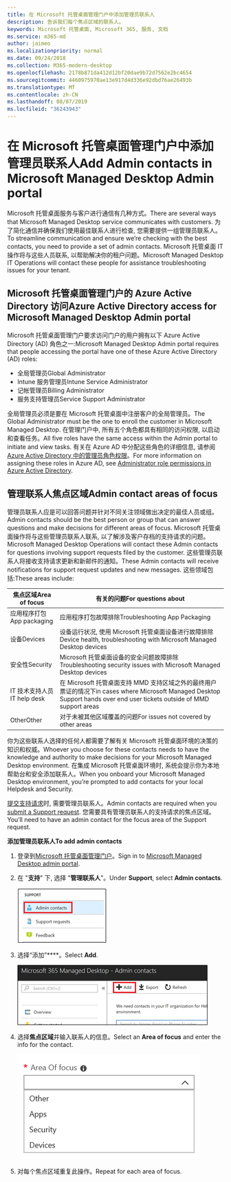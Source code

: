 ```yaml
---
title: 在 Microsoft 托管桌面管理门户中添加管理员联系人
description: 告诉我们每个焦点区域的联系人。
keywords: Microsoft 托管桌面, Microsoft 365, 服务, 文档
ms.service: m365-md
author: jaimeo
ms.localizationpriority: normal
ms.date: 09/24/2018
ms.collection: M365-modern-desktop
ms.openlocfilehash: 2178b871da412d12bf20dae9b72d7562e2bc4654
ms.sourcegitcommit: 4460975970ae13e917d4d336e92dbd76ae26493b
ms.translationtype: MT
ms.contentlocale: zh-CN
ms.lasthandoff: 08/07/2019
ms.locfileid: "36243943"
---
```

# <a name="add-admin-contacts-in-microsoft-managed-desktop-admin-portal"></a><span data-ttu-id="ddf49-104">在 Microsoft 托管桌面管理门户中添加管理员联系人</span><span class="sxs-lookup"><span data-stu-id="ddf49-104">Add Admin contacts in Microsoft Managed Desktop Admin portal</span></span>

<span data-ttu-id="ddf49-105">Microsoft 托管桌面服务与客户进行通信有几种方式。</span><span class="sxs-lookup"><span data-stu-id="ddf49-105">There are several ways that Microsoft Managed Desktop service communicates with customers.</span></span> <span data-ttu-id="ddf49-106">为了简化通信并确保我们使用最佳联系人进行检查, 您需要提供一组管理员联系人。</span><span class="sxs-lookup"><span data-stu-id="ddf49-106">To streamline communication and ensure we’re checking with the best contacts, you need to provide a set of admin contacts.</span></span> <span data-ttu-id="ddf49-107">Microsoft 托管桌面 IT 操作将与这些人员联系, 以帮助解决你的租户问题。</span><span class="sxs-lookup"><span data-stu-id="ddf49-107">Microsoft Managed Desktop IT Operations will contact these people for assistance troubleshooting issues for your tenant.</span></span> 

## <a name="azure-active-directory-access-for-microsoft-managed-desktop-admin-portal"></a><span data-ttu-id="ddf49-108">Microsoft 托管桌面管理门户的 Azure Active Directory 访问</span><span class="sxs-lookup"><span data-stu-id="ddf49-108">Azure Active Directory access for Microsoft Managed Desktop Admin portal</span></span>

<span data-ttu-id="ddf49-109">Microsoft 托管桌面管理门户要求访问门户的用户拥有以下 Azure Active Directory (AD) 角色之一:</span><span class="sxs-lookup"><span data-stu-id="ddf49-109">Microsoft Managed Desktop Admin portal requires that people accessing the portal have one of these Azure Active Directory (AD) roles:</span></span>
- <span data-ttu-id="ddf49-110">全局管理员</span><span class="sxs-lookup"><span data-stu-id="ddf49-110">Global Administrator</span></span>
- <span data-ttu-id="ddf49-111">Intune 服务管理员</span><span class="sxs-lookup"><span data-stu-id="ddf49-111">Intune Service Administrator</span></span>
- <span data-ttu-id="ddf49-112">记帐管理员</span><span class="sxs-lookup"><span data-stu-id="ddf49-112">Billing Administrator</span></span>
- <span data-ttu-id="ddf49-113">服务支持管理员</span><span class="sxs-lookup"><span data-stu-id="ddf49-113">Service Support Administrator</span></span>

<span data-ttu-id="ddf49-114">全局管理员必须是要在 Microsoft 托管桌面中注册客户的全局管理员。</span><span class="sxs-lookup"><span data-stu-id="ddf49-114">The Global Administrator must be the one to enroll the customer in Microsoft Managed Desktop.</span></span> <span data-ttu-id="ddf49-115">在管理门户中, 所有五个角色都具有相同的访问权限, 以启动和查看任务。</span><span class="sxs-lookup"><span data-stu-id="ddf49-115">All five roles have the same access within the Admin portal to initiate and view tasks.</span></span> <span data-ttu-id="ddf49-116">有关在 Azure AD 中分配这些角色的详细信息, 请参阅[Azure Active Directory 中的管理员角色权限](https://docs.microsoft.com/azure/active-directory/users-groups-roles/directory-assign-admin-roles)。</span><span class="sxs-lookup"><span data-stu-id="ddf49-116">For more information on assigning these roles in Azure AD, see [Administrator role permissions in Azure Active Directory](https://docs.microsoft.com/azure/active-directory/users-groups-roles/directory-assign-admin-roles).</span></span> 

## <a name="admin-contact-areas-of-focus"></a><span data-ttu-id="ddf49-117">管理联系人焦点区域</span><span class="sxs-lookup"><span data-stu-id="ddf49-117">Admin contact areas of focus</span></span>

<span data-ttu-id="ddf49-118">管理员联系人应是可以回答问题并针对不同关注领域做出决定的最佳人员或组。</span><span class="sxs-lookup"><span data-stu-id="ddf49-118">Admin contacts should be the best person or group that can answer questions and make decisions for different areas of focus.</span></span> <span data-ttu-id="ddf49-119">Microsoft 托管桌面操作将与这些管理员联系人联系, 以了解涉及客户存档的支持请求的问题。</span><span class="sxs-lookup"><span data-stu-id="ddf49-119">Microsoft Managed Desktop Operations will contact these Admin contacts for questions involving support requests filed by the customer.</span></span> <span data-ttu-id="ddf49-120">这些管理员联系人将接收支持请求更新和新邮件的通知。</span><span class="sxs-lookup"><span data-stu-id="ddf49-120">These Admin contacts will receive notifications for support request updates and new messages.</span></span> <span data-ttu-id="ddf49-121">这些领域包括:</span><span class="sxs-lookup"><span data-stu-id="ddf49-121">These areas include:</span></span>

<span data-ttu-id="ddf49-122">焦点区域</span><span class="sxs-lookup"><span data-stu-id="ddf49-122">Area of focus</span></span> | <span data-ttu-id="ddf49-123">有关的问题</span><span class="sxs-lookup"><span data-stu-id="ddf49-123">For questions about</span></span>
--- | ---
<span data-ttu-id="ddf49-124">应用程序打包</span><span class="sxs-lookup"><span data-stu-id="ddf49-124">App packaging</span></span> | <span data-ttu-id="ddf49-125">应用程序打包故障排除</span><span class="sxs-lookup"><span data-stu-id="ddf49-125">Troubleshooting App Packaging</span></span>
<span data-ttu-id="ddf49-126">设备</span><span class="sxs-lookup"><span data-stu-id="ddf49-126">Devices</span></span> | <span data-ttu-id="ddf49-127">设备运行状况, 使用 Microsoft 托管桌面设备进行故障排除</span><span class="sxs-lookup"><span data-stu-id="ddf49-127">Device health, troubleshooting with Microsoft Managed Desktop devices</span></span>
<span data-ttu-id="ddf49-128">安全性</span><span class="sxs-lookup"><span data-stu-id="ddf49-128">Security</span></span> | <span data-ttu-id="ddf49-129">Microsoft 托管桌面设备的安全问题故障排除</span><span class="sxs-lookup"><span data-stu-id="ddf49-129">Troubleshooting security issues with Microsoft Managed Desktop devices</span></span>
<span data-ttu-id="ddf49-130">IT 技术支持人员</span><span class="sxs-lookup"><span data-stu-id="ddf49-130">IT help desk</span></span> | <span data-ttu-id="ddf49-131">在 Microsoft 托管桌面支持 MMD 支持区域之外的最终用户票证的情况下</span><span class="sxs-lookup"><span data-stu-id="ddf49-131">in cases where Microsoft Managed Desktop Support hands over end user tickets outside of MMD support areas</span></span> 
<span data-ttu-id="ddf49-132">Other</span><span class="sxs-lookup"><span data-stu-id="ddf49-132">Other</span></span> | <span data-ttu-id="ddf49-133">对于未被其他区域覆盖的问题</span><span class="sxs-lookup"><span data-stu-id="ddf49-133">For issues not covered by other areas</span></span>

<span data-ttu-id="ddf49-134">你为这些联系人选择的任何人都需要了解有关 Microsoft 托管桌面环境的决策的知识和权威。</span><span class="sxs-lookup"><span data-stu-id="ddf49-134">Whoever you choose for these contacts needs to have the knowledge and authority to make decisions for your Microsoft Managed Desktop environment.</span></span> <span data-ttu-id="ddf49-135">在集成 Microsoft 托管桌面环境时, 系统会提示你为本地帮助台和安全添加联系人。</span><span class="sxs-lookup"><span data-stu-id="ddf49-135">When you onboard your Microsoft Managed Desktop environment, you’re prompted to add contacts for your local Helpdesk and Security.</span></span> 

<span data-ttu-id="ddf49-136">[提交支持请求](../working-with-managed-desktop/support.md)时, 需要管理员联系人。</span><span class="sxs-lookup"><span data-stu-id="ddf49-136">Admin contacts are required when you [submit a Support request](../working-with-managed-desktop/support.md).</span></span> <span data-ttu-id="ddf49-137">您需要具有管理员联系人的支持请求的焦点区域。</span><span class="sxs-lookup"><span data-stu-id="ddf49-137">You’ll need to have an admin contact for the focus area of the Support request.</span></span> 

<span data-ttu-id="ddf49-138">**添加管理员联系人**</span><span class="sxs-lookup"><span data-stu-id="ddf49-138">**To add admin contacts**</span></span>

1.  <span data-ttu-id="ddf49-139">登录到[Microsoft 托管桌面管理门户](http://aka.ms/mwaasportal)。</span><span class="sxs-lookup"><span data-stu-id="ddf49-139">Sign in to [Microsoft Managed Desktop admin portal](http://aka.ms/mwaasportal).</span></span> 

2.  <span data-ttu-id="ddf49-140">在 "**支持**" 下, 选择 "**管理联系人**"。</span><span class="sxs-lookup"><span data-stu-id="ddf49-140">Under **Support**, select **Admin contacts**.</span></span> 

    ![支持菜单、管理员联系人](images/admincontacts.png)

3. <span data-ttu-id="ddf49-142">选择“添加”\*\*\*\*。</span><span class="sxs-lookup"><span data-stu-id="ddf49-142">Select **Add**.</span></span>

    ![管理门户添加按钮](images/adminadd.png)

4.  <span data-ttu-id="ddf49-144">选择**焦点区域**并输入联系人的信息。</span><span class="sxs-lookup"><span data-stu-id="ddf49-144">Select an **Area of focus** and enter the info for the contact.</span></span> 

    ![焦点区域的列表](images/areaoffocus.png)

5. <span data-ttu-id="ddf49-146">对每个焦点区域重复此操作。</span><span class="sxs-lookup"><span data-stu-id="ddf49-146">Repeat for each area of focus.</span></span> 

